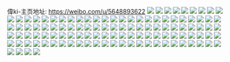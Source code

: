 偉ki-主页地址: https://weibo.com/u/5648893622 
![](https://wx4.sinaimg.cn/mw2000/006aibhsly1h8zql0llmqj328k30lhdu.jpg) 
![](https://wx4.sinaimg.cn/mw2000/006aibhsly1h8zqkzj1idj32482pex6p.jpg) 
![](https://wx4.sinaimg.cn/mw2000/006aibhsly1h8zql286y6j32c035pb2b.jpg) 
![](https://wx4.sinaimg.cn/mw2000/006aibhsly1h8zql3hk2sj329g2y2kjm.jpg) 
![](https://wx4.sinaimg.cn/mw2000/006aibhsly1h8uf36a7g6j32c0355kjm.jpg) 
![](https://wx4.sinaimg.cn/mw2000/006aibhsly1h8sg9rhwhkj31wr361x6p.jpg) 
![](https://wx4.sinaimg.cn/mw2000/006aibhsly1h8myuhj5jij32872pjb2a.jpg) 
![](https://wx4.sinaimg.cn/mw2000/006aibhsly1h8e7nacun6j326m2x9e83.jpg) 
![](https://wx4.sinaimg.cn/mw2000/006aibhsly1h8e7nbaz9sj31u8322u0x.jpg) 
![](https://wx4.sinaimg.cn/mw2000/006aibhsly1h8e7n8zmdqj31o326kb29.jpg) 
![](https://wx4.sinaimg.cn/mw2000/006aibhsly1h8e7nc3ft0j320n3347wi.jpg) 
![](https://wx4.sinaimg.cn/mw2000/006aibhsly1h83dsicdbej321s33i4qq.jpg) 
![](https://wx4.sinaimg.cn/mw2000/006aibhsly1h83dsnhh50j33344mo1l1.jpg) 
![](https://wx4.sinaimg.cn/mw2000/006aibhsly1h83dsfrtwoj321w31w4qq.jpg) 
![](https://wx4.sinaimg.cn/mw2000/006aibhsly1h83dshevg2j31ze2zlx6p.jpg) 
![](https://wx4.sinaimg.cn/mw2000/006aibhsly1h83dsp8ea5j315o3j3b2a.jpg) 
![](https://wx4.sinaimg.cn/mw2000/006aibhsly1h83dsl8mo1j323k36cnpe.jpg) 
![](https://wx4.sinaimg.cn/mw2000/006aibhsly1h81k3fxzptj323j2uhe83.jpg) 
![](https://wx4.sinaimg.cn/mw2000/006aibhsly1h81k3eca8jj32c035l4qs.jpg) 
![](https://wx4.sinaimg.cn/mw2000/006aibhsly1h81k3h0kp5j32c034h4qq.jpg) 
![](https://wx4.sinaimg.cn/mw2000/006aibhsly1h6b77ppscqj31sc2f64qq.jpg) 
![](https://wx4.sinaimg.cn/mw2000/006aibhsly1h6b77nu45hj32222ysn5u.jpg) 
![](https://wx4.sinaimg.cn/mw2000/006aibhsly1h6b77topf3j31nv29su0x.jpg) 
![](https://wx4.sinaimg.cn/mw2000/006aibhsly1h6b77yq8ynj32c0340e83.jpg) 
![](https://wx4.sinaimg.cn/mw2000/006aibhsly1h6b77x274qj32c03404qs.jpg) 
![](https://wx4.sinaimg.cn/mw2000/006aibhsly1h5p8crzvknj31nm2yo1ky.jpg) 
![](https://wx4.sinaimg.cn/mw2000/006aibhsly1h2f8g5ef84j31zy2bl7wi.jpg) 
![](https://wx4.sinaimg.cn/mw2000/006aibhsly1h2f8g3ln95j32412ufkjl.jpg) 
![](https://wx4.sinaimg.cn/mw2000/006aibhsly1h2f8g1tvjfj32f82561ky.jpg) 
![](https://wx4.sinaimg.cn/mw2000/006aibhsly1h1rxg0wh2uj327y30k4qp.jpg) 
![](https://wx4.sinaimg.cn/mw2000/006aibhsly1h1rxg34sh3j32ag33zx6p.jpg) 
![](https://wx4.sinaimg.cn/mw2000/006aibhsly1h1rxg1p4u3j327l31p7wh.jpg) 
![](https://wx4.sinaimg.cn/mw2000/006aibhsly1h1rxg0f4caj32032bw4ng.jpg) 
![](https://wx4.sinaimg.cn/mw2000/006aibhsly1h1rxg3w8w6j326a2mrhdt.jpg) 
![](https://wx4.sinaimg.cn/mw2000/006aibhsly1h1rxg28xzoj322d2h2qrd.jpg) 
![](https://wx4.sinaimg.cn/mw2000/006aibhsly1h1qiybrb1wj325p25gkjl.jpg) 
![](https://wx4.sinaimg.cn/mw2000/006aibhsly1h1qiyhvp88j32c02j4u0x.jpg) 
![](https://wx4.sinaimg.cn/mw2000/006aibhsly1h1qiye5h94j32c0340b29.jpg) 
![](https://wx4.sinaimg.cn/mw2000/006aibhsly1h1qiyl5kfaj32c032tb2a.jpg) 
![](https://wx4.sinaimg.cn/mw2000/006aibhsly1h1qiyno1atj32c032lb2a.jpg) 
![](https://wx4.sinaimg.cn/mw2000/006aibhsly1h1qiy9rqp9j32by2fxu0x.jpg) 
![](https://wx4.sinaimg.cn/mw2000/006aibhsly1h18db9754mj324o33zb2b.jpg) 
![](https://wx4.sinaimg.cn/mw2000/006aibhsly1h043vsibcmj31v029ge81.jpg) 
![](https://wx4.sinaimg.cn/mw2000/006aibhsly1gyklh1hnl3j32c03404qs.jpg) 
![](https://wx4.sinaimg.cn/mw2000/006aibhsly1gyklgzveurj32c02n37wk.jpg) 
![](https://wx4.sinaimg.cn/mw2000/006aibhsly1gyklgohm5cj31qb2691kx.jpg) 
![](https://wx4.sinaimg.cn/mw2000/006aibhsly1gyklh2qz36j32c03407wj.jpg) 
![](https://wx4.sinaimg.cn/mw2000/006aibhsly1gxeod2144ij330627wb2c.jpg) 
![](https://wx4.sinaimg.cn/mw2000/006aibhsgy1gvlyqp4ksvj62c0340qv602.jpg) 
![](https://wx4.sinaimg.cn/mw2000/006aibhsgy1gvlyqsoh59j62c0340qv602.jpg) 
![](https://wx4.sinaimg.cn/mw2000/006aibhsgy1gvlyqwq3s1j62c02tzhdv02.jpg) 
![](https://wx4.sinaimg.cn/mw2000/006aibhsgy1gvlyr24ewwj62c0340b2902.jpg) 
![](https://wx4.sinaimg.cn/mw2000/006aibhsgy1gvlyr02k51j62ay2rwkjm02.jpg) 
![](https://wx4.sinaimg.cn/mw2000/006aibhsgy1gvlyr4sfkej6246340u0y02.jpg) 
![](https://wx4.sinaimg.cn/mw2000/006aibhsgy1gvlyr7rs02j63402c01kz02.jpg) 
![](https://wx4.sinaimg.cn/mw2000/006aibhsgy1gv0coe0sb9j61o0280npd02.jpg) 
![](https://wx4.sinaimg.cn/mw2000/006aibhsly1gralt77z1mj320p2g7e81.jpg) 
![](https://wx4.sinaimg.cn/mw2000/006aibhsly1graltaa1nfj31400u0k3z.jpg) 
![](https://wx4.sinaimg.cn/mw2000/006aibhsly1gralt9ttd9j321l2ji1ky.jpg) 
![](https://wx4.sinaimg.cn/mw2000/006aibhsly1gralt8ncc2j31v926s7wi.jpg) 
![](https://wx4.sinaimg.cn/mw2000/006aibhsly1grc5z5tjt3j30n04aux6q.jpg) 
![](https://wx4.sinaimg.cn/mw2000/006aibhsly1graltavc10j31ht1htwyj.jpg) 
![](https://wx4.sinaimg.cn/mw2000/006aibhsly1gr490cp5mzj32c02c0e82.jpg) 
![](https://wx4.sinaimg.cn/mw2000/006aibhsly1gr490eh7ydj31rf1t4wyr.jpg) 
![](https://wx4.sinaimg.cn/mw2000/006aibhsly1gr490gcmg2j31sa1qp7wh.jpg) 
![](https://wx4.sinaimg.cn/mw2000/006aibhsly1gr490hxzv9j62bs2ywazb02.jpg) 
![](https://wx4.sinaimg.cn/mw2000/006aibhsly1gr490a7n9aj62c0340ts602.jpg) 
![](https://wx4.sinaimg.cn/mw2000/006aibhsly1gr490jq88uj31pt1pe4qp.jpg) 
![](https://wx4.sinaimg.cn/mw2000/006aibhsly1gr490kpb73j315l182qmh.jpg) 
![](https://wx4.sinaimg.cn/mw2000/006aibhsly1gr490llm7uj30mz0vngpg.jpg) 
![](https://wx4.sinaimg.cn/mw2000/006aibhsly1gqdn1nje1dj32c03407wj.jpg) 
![](https://wx4.sinaimg.cn/mw2000/006aibhsly1gqdn1ovbk9j32c0340x6p.jpg) 
![](https://wx4.sinaimg.cn/mw2000/006aibhsly1gmqjfyacuej32wr28jx6p.jpg) 
![](https://wx4.sinaimg.cn/mw2000/006aibhsly1gmqjg2t448j32nq1w87wj.jpg) 
![](https://wx4.sinaimg.cn/mw2000/006aibhsly1gmqjfzwl9xj32c02gdkjl.jpg) 
![](https://wx4.sinaimg.cn/mw2000/006aibhsly1gmqjg7qb1gj32c02vhe81.jpg) 
![](https://wx4.sinaimg.cn/mw2000/006aibhsly1gmqjg5osogj32bz2ithdt.jpg) 
![](https://wx4.sinaimg.cn/mw2000/006aibhsly1gmqjgcnt96j32c02c0b29.jpg) 
![](https://wx4.sinaimg.cn/mw2000/006aibhsly1gmqjgidio3j32c02roqv5.jpg) 
![](https://wx4.sinaimg.cn/mw2000/006aibhsly1gmqjgadicxj328z2aenpe.jpg) 
![](https://wx4.sinaimg.cn/mw2000/006aibhsly1gmqjgep9xwj32c02o8npd.jpg) 
![](https://wx4.sinaimg.cn/mw2000/006aibhsly1gm105f7c9yj30n01qc18w.jpg) 
![](https://wx4.sinaimg.cn/mw2000/006aibhsly1gm105h4y0wj32c02is7wi.jpg) 
![](https://wx4.sinaimg.cn/mw2000/006aibhsly1gm105hzoq4j30n017qh4u.jpg) 
![](https://wx4.sinaimg.cn/mw2000/006aibhsly1gm105ef3l7j30n01e6anv.jpg) 
![](https://wx4.sinaimg.cn/mw2000/006aibhsly1gm105kcogvj32t2234b2b.jpg) 
![](https://wx4.sinaimg.cn/mw2000/006aibhsly1gm105pqgyxj33402c07wk.jpg) 
![](https://wx4.sinaimg.cn/mw2000/006aibhsly1gjavyug899j32942kyqv5.jpg) 
![](https://wx4.sinaimg.cn/mw2000/006aibhsly1gjavyypiobj33402c01kx.jpg) 
![](https://wx4.sinaimg.cn/mw2000/006aibhsly1gjavyw44n4j321x2f94qp.jpg) 
![](https://wx4.sinaimg.cn/mw2000/006aibhsly1gjavz49cb0j33402c0awu.jpg) 
![](https://wx4.sinaimg.cn/mw2000/006aibhsly1gjavyy0qo4j32c0340hdw.jpg) 
![](https://wx4.sinaimg.cn/mw2000/006aibhsly1gjavz5qv5ej32x82a8hdt.jpg) 
![](https://wx4.sinaimg.cn/mw2000/006aibhsly1gjavz0d9ncj33402c0b29.jpg) 
![](https://wx4.sinaimg.cn/mw2000/006aibhsly1gjavz3bdl5j323p2apqg3.jpg) 
![](https://wx4.sinaimg.cn/mw2000/006aibhsly1gjavz1y48mj32c02pxe81.jpg) 
![](https://wx4.sinaimg.cn/mw2000/006aibhsly1gjavytv1umj318g1xb4ll.jpg) 
![](https://wx4.sinaimg.cn/mw2000/006aibhsly1ggygdbh6lvj31ic20hkjl.jpg) 
![](https://wx4.sinaimg.cn/mw2000/006aibhsly1gg18stvjs8j31m11ydb2a.jpg) 
![](https://wx4.sinaimg.cn/mw2000/006aibhsly1gg18szz7k9j31zg2r54qr.jpg) 
![](https://wx4.sinaimg.cn/mw2000/006aibhsly1gg18t23vx9j31lj2dcb29.jpg) 
![](https://wx4.sinaimg.cn/mw2000/006aibhsly1gek5pki1l1j32bl2ohe84.jpg) 
![](https://wx4.sinaimg.cn/mw2000/006aibhsly1gek5piypfdj30n029l4qp.jpg) 
![](https://wx4.sinaimg.cn/mw2000/006aibhsly1gek5phyw49j32c02q5hdu.jpg) 
![](https://wx4.sinaimg.cn/mw2000/006aibhsly1g6zy4rwwt7j31m917sno7.jpg) 
![](https://wx4.sinaimg.cn/mw2000/006aibhsly1g6zxgb6em2j31g91hye1h.jpg) 
![](https://wx4.sinaimg.cn/mw2000/006aibhsly1g6zx9zv4gbj31m917s4qp.jpg) 
![](https://wx4.sinaimg.cn/mw2000/006aibhsly1g6zxg9absvj30rs2bix6p.jpg) 
![](https://wx4.sinaimg.cn/mw2000/006aibhsly1g6zx9z3elfj31m917s1kx.jpg) 
![](https://wx4.sinaimg.cn/mw2000/006aibhsly1g6zxgaajvjj30rs1k67wh.jpg) 
![](https://wx4.sinaimg.cn/mw2000/006aibhsly1g6zxa0i7eoj30rs1jk7vk.jpg) 
![](https://wx4.sinaimg.cn/mw2000/006aibhsly1g6zxa5z39bj32c02c0u0y.jpg) 
![](https://wx4.sinaimg.cn/mw2000/006aibhsly1g6zx9x35l2j30rs1hvwym.jpg) 
